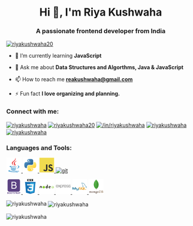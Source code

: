 <!--
**riyakushwaha/riyakushwaha** is a ✨ _special_ ✨ repository because its `README.md` (this file) appears on your GitHub profile.
### Hi there 👋
Here are some ideas to get you started:

- 🔭 I’m currently working on ...
- 🌱 I’m currently learning ...
- 👯 I’m looking to collaborate on ...
- 🤔 I’m looking for help with ...
- 💬 Ask me about ...
- 📫 How to reach me: ...
- 😄 Pronouns: ...
- ⚡ Fun fact: ...
-->
<h1 align="center">Hi 👋, I'm Riya Kushwaha</h1>
<h3 align="center">A passionate frontend developer from India</h3>

<p align="left"> <a href="https://twitter.com/riyakushwaha20" target="blank"><img src="https://img.shields.io/twitter/follow/riyakushwaha20?logo=twitter&style=for-the-badge" alt="riyakushwaha20" /></a> </p>

- 🌱 I’m currently learning **JavaScript**

- 💬 Ask me about **Data Structures and Algorthms, Java & JavaScript**

- 📫 How to reach me **<a href="mailto:reakushwaha">reakushwaha@gmail.com</a>**

- ⚡ Fun fact **I love organizing and planning.**

<h3 align="left">Connect with me:</h3>
<p align="left">
<a href="https://codepen.io/riyakushwaha" target="blank"><img align="center" src="https://cdn.jsdelivr.net/npm/simple-icons@3.0.1/icons/codepen.svg" alt="riyakushwaha" height="30" width="40" /></a>
<a href="https://twitter.com/riyakushwaha20" target="blank"><img align="center" src="https://cdn.jsdelivr.net/npm/simple-icons@3.0.1/icons/twitter.svg" alt="riyakushwaha20" height="30" width="40" /></a>
<a href="https://linkedin.com/in//in/riyakushwaha" target="blank"><img align="center" src="https://cdn.jsdelivr.net/npm/simple-icons@3.0.1/icons/linkedin.svg" alt="/in/riyakushwaha" height="30" width="40" /></a>
<a href="https://www.leetcode.com/riyakushwaha" target="blank"><img align="center" src="https://cdn.jsdelivr.net/npm/simple-icons@3.0.1/icons/leetcode.svg" alt="riyakushwaha" height="30" width="40" /></a>
<a href="https://auth.geeksforgeeks.org/user/riyakushwaha" target="blank"><img align="center" src="https://cdn.jsdelivr.net/npm/simple-icons@3.0.1/icons/geeksforgeeks.svg" alt="riyakushwaha" height="30" width="40" /></a>
</p>

<h3 align="left">Languages and Tools:</h3>
<a href="https://www.java.com" target="_blank"> <img src="https://raw.githubusercontent.com/devicons/devicon/master/icons/java/java-original.svg" alt="java" width="40" height="40"/> </a>
<a href="https://www.python.org" target="_blank"> <img src="https://raw.githubusercontent.com/devicons/devicon/master/icons/python/python-original.svg" alt="python" width="40" height="40"/> </a>
<a href="https://developer.mozilla.org/en-US/docs/Web/JavaScript" target="_blank"> <img src="https://raw.githubusercontent.com/devicons/devicon/master/icons/javascript/javascript-original.svg" alt="javascript" width="40" height="40"/> </a> 
<a href="https://git-scm.com/" target="_blank"> <img src="https://www.vectorlogo.zone/logos/git-scm/git-scm-icon.svg" alt="git" width="40" height="40"/> </a>
<p align="left"><a href="https://getbootstrap.com" target="_blank"> <img src="https://raw.githubusercontent.com/devicons/devicon/master/icons/bootstrap/bootstrap-plain-wordmark.svg" alt="bootstrap" width="40" height="40"/> </a>
<a href="https://www.w3schools.com/css/" target="_blank"> <img src="https://raw.githubusercontent.com/devicons/devicon/master/icons/css3/css3-original-wordmark.svg" alt="css3" width="40" height="40"/> </a>
<a href="https://nodejs.org" target="_blank"> <img src="https://raw.githubusercontent.com/devicons/devicon/master/icons/nodejs/nodejs-original-wordmark.svg" alt="nodejs" width="40" height="40"/> </a>
<a href="https://expressjs.com" target="_blank"> <img src="https://raw.githubusercontent.com/devicons/devicon/master/icons/express/express-original-wordmark.svg" alt="express" width="40" height="40"/> </a> 
<a href="https://www.mysql.com/" target="_blank"> <img src="https://raw.githubusercontent.com/devicons/devicon/master/icons/mysql/mysql-original-wordmark.svg" alt="mysql" width="40" height="40"/> </a>
<a href="https://www.mongodb.com/" target="_blank"> <img src="https://raw.githubusercontent.com/devicons/devicon/master/icons/mongodb/mongodb-original-wordmark.svg" alt="mongodb" width="40" height="40"/> </a>
</p>

<p><img align="left" src="https://github-readme-stats.vercel.app/api/top-langs?username=riyakushwaha&show_icons=true&locale=en&layout=compact" alt="riyakushwaha" /></p>

<p>&nbsp;<img align="center" src="https://github-readme-stats.vercel.app/api?username=riyakushwaha&show_icons=true&locale=en" alt="riyakushwaha" /></p>

<p><img align="center" src="https://github-readme-streak-stats.herokuapp.com/?user=riyakushwaha&" alt="riyakushwaha" /></p>
